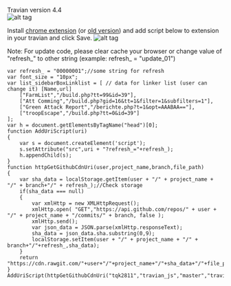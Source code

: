 Travian version 4.4  
![alt tag](https://cdn.rawgit.com/tqk2811/travian_js/e96b9fa5/demo.png)

Install [chrome extension](https://chrome.google.com/webstore/detail/ddbjnfjiigjmcpcpkmhogomapikjbjdk) (or [old version](https://chrome.google.com/webstore/detail/poakhlngfciodnhlhhgnaaelnpjljija)) and add script below to extension in your travian and click Save.
![alt tag](https://cdn.rawgit.com/tqk2811/travian_js/24405543/example.png)

Note: For update code, please clear cache your browser or change value of "refresh_" to other string 
(example: refresh_ = "update_01")

```
var refresh_ = "00000001";//some string for refresh
var font_size = "10px";
var list_sidebarBoxLinklist = [ // data for linker list (user can change it) [Name,url]
    ["FarmList","/build.php?tt=99&id=39"],
    ["Att Comming","/build.php?gid=16&tt=1&filter=1&subfilters=1"],
    ["Green Attack Report","/berichte.php?t=1&opt=AAABAA=="],
    ["troopEscape","/build.php?tt=0&id=39"]
];
var h = document.getElementsByTagName("head")[0];
function AddUriScript(uri)
{
    var s = document.createElement('script');
    s.setAttribute("src",uri + "?refresh_="+refresh_);
    h.appendChild(s);
}
function httpGetGithubCdnUri(user,project_name,branch,file_path)
{    
    var sha_data = localStorage.getItem(user + "/" + project_name + "/" + branch+"/" + refresh_);//Check storage
    if(sha_data === null)
    {
        var xmlHttp = new XMLHttpRequest();
        xmlHttp.open( "GET","https://api.github.com/repos/" + user + "/" + project_name + "/commits/" + branch, false );
        xmlHttp.send();		
        var json_data = JSON.parse(xmlHttp.responseText);		
        sha_data = json_data.sha.substring(0,9);
        localStorage.setItem(user + "/" + project_name + "/" + branch+"/"+refresh_,sha_data);
    }
    return "https://cdn.rawgit.com/"+user+"/"+project_name+"/"+sha_data+"/"+file_path;
}
AddUriScript(httpGetGithubCdnUri("tqk2811","travian_js","master","travian_libs.js"));
```

